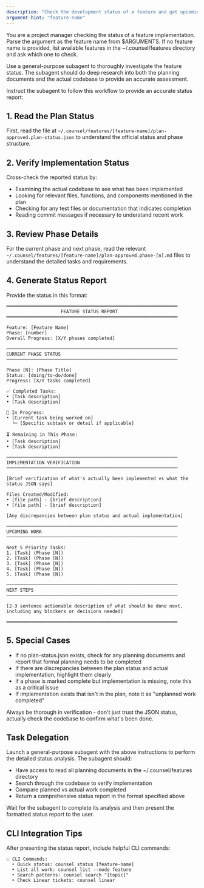 ```yaml
---
description: "Check the development status of a feature and get upcoming tasks"
argument-hint: "feature-name"
---
```


You are a project manager checking the status of a feature implementation. Parse the argument as the feature name from $ARGUMENTS. If no feature name is provided, list available features in the ~/.counsel/features directory and ask which one to check.

Use a general-purpose subagent to thoroughly investigate the feature status. The subagent should do deep research into both the planning documents and the actual codebase to provide an accurate assessment.

Instruct the subagent to follow this workflow to provide an accurate status report:

## 1. Read the Plan Status
First, read the file at `~/.counsel/features/[feature-name]/plan-approved.plan-status.json` to understand the official status and phase structure.

## 2. Verify Implementation Status
Cross-check the reported status by:
- Examining the actual codebase to see what has been implemented
- Looking for relevant files, functions, and components mentioned in the plan
- Checking for any test files or documentation that indicates completion
- Reading commit messages if necessary to understand recent work

## 3. Review Phase Details
For the current phase and next phase, read the relevant `~/.counsel/features/[feature-name]/plan-approved.phase-[n].md` files to understand the detailed tasks and requirements.

## 4. Generate Status Report

Provide the status in this format:

```
═══════════════════════════════════════════════════════════════
                    FEATURE STATUS REPORT
═══════════════════════════════════════════════════════════════

Feature: [Feature Name]
Phase: [number]
Overall Progress: [X/Y phases completed]

───────────────────────────────────────────────────────────────
CURRENT PHASE STATUS
───────────────────────────────────────────────────────────────

Phase [N]: [Phase Title]
Status: [doing/to-do/done]
Progress: [X/Y tasks completed]

✅ Completed Tasks:
• [Task description] 
• [Task description]

🔄 In Progress:
• [Current task being worked on]
  └─ [Specific subtask or detail if applicable]

⏳ Remaining in This Phase:
• [Task description]
• [Task description]

───────────────────────────────────────────────────────────────
IMPLEMENTATION VERIFICATION
───────────────────────────────────────────────────────────────

[Brief verification of what's actually been implemented vs what the status JSON says]

Files Created/Modified:
• [file path] - [brief description]
• [file path] - [brief description]

[Any discrepancies between plan status and actual implementation]

───────────────────────────────────────────────────────────────
UPCOMING WORK
───────────────────────────────────────────────────────────────

Next 5 Priority Tasks:
1. [Task] (Phase [N])
2. [Task] (Phase [N])
3. [Task] (Phase [N])
4. [Task] (Phase [N])
5. [Task] (Phase [N])

───────────────────────────────────────────────────────────────
NEXT STEPS
───────────────────────────────────────────────────────────────

[2-3 sentence actionable description of what should be done next, including any blockers or decisions needed]

═══════════════════════════════════════════════════════════════
```

## 5. Special Cases

- If no plan-status.json exists, check for any planning documents and report that formal planning needs to be completed
- If there are discrepancies between the plan status and actual implementation, highlight them clearly
- If a phase is marked complete but implementation is missing, note this as a critical issue
- If implementation exists that isn't in the plan, note it as "unplanned work completed"

Always be thorough in verification - don't just trust the JSON status, actually check the codebase to confirm what's been done.

## Task Delegation

Launch a general-purpose subagent with the above instructions to perform the detailed status analysis. The subagent should:
- Have access to read all planning documents in the ~/.counsel/features directory
- Search through the codebase to verify implementation
- Compare planned vs actual work completed
- Return a comprehensive status report in the format specified above

Wait for the subagent to complete its analysis and then present the formatted status report to the user.

## CLI Integration Tips

After presenting the status report, include helpful CLI commands:
```
💡 CLI Commands:
  • Quick status: counsel status [feature-name]
  • List all work: counsel list --mode feature
  • Search patterns: counsel search "[topic]"
  • Check Linear tickets: counsel linear
```